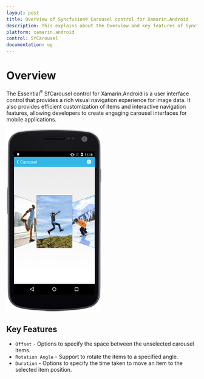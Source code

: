 ```yaml
---
layout: post
title: Overview of Syncfusion® Carousel control for Xamarin.Android
description: This explains about the Overview and key features of Syncfusion® Essential® Xamarin.Android Carousel Control
platform: xamarin.android
control: SfCarousel
documentation: ug
---
```


# Overview

The Essential<sup>®</sup> SfCarousel control for Xamarin.Android is a user interface control that provides a rich visual navigation experience for image data. It also provides efficient customization of items and interactive navigation features, allowing developers to create engaging carousel interfaces for mobile applications.

![Xamarin.Android Carousel Overview](images/carousel.png)

## Key Features

* `Offset` - Options to specify the space between the unselected carousel items.
* `Rotation Angle` - Support to rotate the items to a specified angle.
* `Duration` - Options to specify the time taken to move an item to the selected item position.



